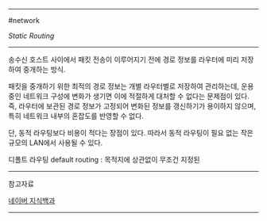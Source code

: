 
---

#network 

*Static Routing*

---

송수신 호스트 사이에서 패킷 전송이 이루어지기 전에 경로 정보를 라우터에 미리 저장하여 중개하는 방식.

패킷을 중개하기 위한 최적의 경로 정보는 개별 라우터별로 저장하여 관리하는데, 운용 중인 네트워크 구성에 변화가 생기면 이에 적절하게 대처할 수 없다는 문제점이 있다. 즉, 라우터에 보관된 경로 정보가 고정되어 변화된 정보를 갱신하기가 용이하지 않으며, 특히 네트워크 내부의 혼잡도를 반영할 수 없다.

단, 동적 라우팅보다 비용이 적다는 장점이 있다. 따라서 동적 라우팅이 필요 없는 작은 규모의 LAN에서 사용될 수 있다.

디폴트 라우팅 default routing : 목적지에 상관없이 무조건 지정된 

---

참고자료

[네이버 지식백과](https://terms.naver.com/entry.naver?docId=2271886&cid=51207&categoryId=51207)

---